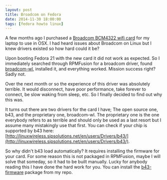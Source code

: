 ```yaml
---
layout: post
title: Broadcom on Fedora
date: 2014-11-30 18:00:00
tags: [fedora howto linux]
---
```

A few months ago I purchased a [Broadcom BCM4322 wifi card](http://www.amazon.com/gp/product/B00AEEL1BY/ref=oh_aui_detailpage_o00_s00?ie=UTF8&psc=1)
for my laptop to use in OSX. I had heard issues about Broadcom on Linux but I knew drivers existed
so how hard could it be?

<!--more-->

Upon booting Fedora 21 with the new card it did not work as expected. So I immediately searched through
RPMFusion for a broadcom driver, found [broadcom-wl](http://download1.rpmfusion.org/nonfree/fedora/releases/21/Everything/x86_64/os/repoview/broadcom-wl.html), installed it, and everything worked. Mission success right? Sadly not.

Over the next month or so the experience of this driver was absolutely terrible. It would disconnect, have poor performance, take forever to connect, be slow waking from sleep, etc. So I finally decided to find out why
this was.

It turns out there are two drivers for the card I have; The open source one, b43, and the proprietary one, broadcom-wl. The proprietary one is the one everybody refers to as terrible and should only be used as a last
resort but I assume many mistakingly use that first. You can check if your chip is supported by b43 here: [http://linuxwireless.sipsolutions.net/en/users/Drivers/b43/](http://linuxwireless.sipsolutions.net/en/users/Drivers/b43/).

So why didn't b43 load automatically? It requires installing the firmware for your card. For some reason this
is not packaged in RPMFusion, maybe I will solve that someday, so it had to be built manually. Lucky for
anybody reading this I have done the hard work for you. You can install the [b43-firmware](https://dl.tingping.se/fedora/repoview/b43-firmware.html) package from my repo.
